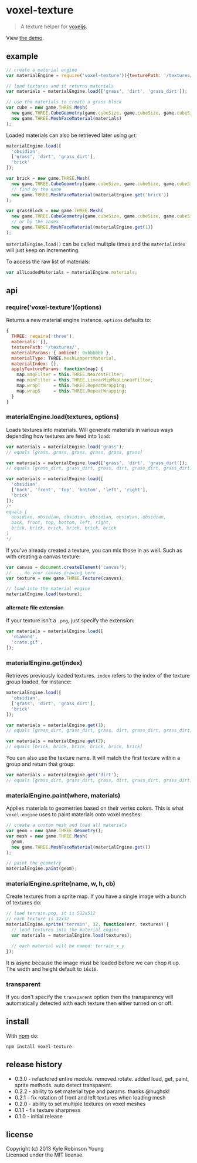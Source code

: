 # voxel-texture

> A texture helper for [voxeljs](http://voxeljs.com).

View [the demo](http://shama.github.com/voxel-texture).

## example

```js
// create a material engine
var materialEngine = require('voxel-texture')({texturePath: '/textures/'});

// load textures and it returns materials
var materials = materialEngine.load(['grass', 'dirt', 'grass_dirt']);

// use the materials to create a grass block
var cube = new game.THREE.Mesh(
  new game.THREE.CubeGeometry(game.cubeSize, game.cubeSize, game.cubeSize),
  new game.THREE.MeshFaceMaterial(materials)
);
```

Loaded materials can also be retrieved later using `get`:

```js
materialEngine.load([
  'obsidian',
  ['grass', 'dirt', 'grass_dirt'],
  'brick'
]);

var brick = new game.THREE.Mesh(
  new game.THREE.CubeGeometry(game.cubeSize, game.cubeSize, game.cubeSize),
  // find by the name
  new game.THREE.MeshFaceMaterial(materialEngine.get('brick'))
);

var grassBlock = new game.THREE.Mesh(
  new game.THREE.CubeGeometry(game.cubeSize, game.cubeSize, game.cubeSize),
  // or by the index
  new game.THREE.MeshFaceMaterial(materialEngine.get(1))
);
```

`materialEngine.load()` can be called mulitple times and the `materialIndex`
will just keep on incrementing.

To access the raw list of materials:

```js
var allLoadedMaterials = materialEngine.materials;
```

## api

### require('voxel-texture')(options)
Returns a new material engine instance. `options` defaults to:

```js
{
  THREE: require('three'),
  materials: [],
  texturePath: '/textures/',
  materialParams: { ambient: 0xbbbbbb },
  materialType: THREE.MeshLambertMaterial,
  materialIndex: [],
  applyTextureParams: function(map) {
    map.magFilter = this.THREE.NearestFilter;
    map.minFilter = this.THREE.LinearMipMapLinearFilter;
    map.wrapT     = this.THREE.RepeatWrapping;
    map.wrapS     = this.THREE.RepeatWrapping;
  }
}
```

### materialEngine.load(textures, options)
Loads textures into materials. Will generate materials in various ways depending
how textures are feed into `load`:

```js
var materials = materialEngine.load('grass');
// equals [grass, grass, grass, grass, grass, grass]
```

```js
var materials = materialEngine.load(['grass', 'dirt', 'grass_dirt']);
// equals [grass_dirt, grass_dirt, grass, dirt, grass_dirt, grass_dirt]
```

```js
var materials = materialEngine.load([
  'obsidian',
  ['back', 'front', 'top', 'bottom', 'left', 'right'],
  'brick'
]);
/*
equals [
  obsidian, obsidian, obsidian, obsidian, obsidian, obsidian,
  back, front, top, bottom, left, right,
  brick, brick, brick, brick, brick, brick
]
*/
```

If you've already created a texture, you can mix those in as well. Such as with
creating a canvas texture:

```js
var canvas = document.createElement('canvas');
// ... do your canvas drawing here ...
var texture = new game.THREE.Texture(canvas);

// load into the material engine
materialEngine.load(texture);
```

#### alternate file extension
If your texture isn't a `.png`, just specify the extension:

```js
var materials = materialEngine.load([
  'diamond',
  'crate.gif',
]);
```

### materialEngine.get(index)
Retrieves previously loaded textures. `index` refers to the index of the texture
group loaded, for instance:

```js
materialEngine.load([
  'obsidian',
  ['grass', 'dirt', 'grass_dirt'],
  'brick'
]);

var materials = materialEngine.get(1);
// equals [grass_dirt, grass_dirt, grass, dirt, grass_dirt, grass_dirt]

var materials = materialEngine.get(2);
// equals [brick, brick, brick, brick, brick, brick]
```

You can also use the texture name. It will match the first texture within a
group and return that group:

```js
var materials = materialEngine.get('dirt');
// equals [grass_dirt, grass_dirt, grass, dirt, grass_dirt, grass_dirt]
```

### materialEngine.paint(where, materials)
Applies materials to geometries based on their vertex colors. This is what
`voxel-engine` uses to paint materials onto voxel meshes:

```js
// create a custom mesh and load all materials
var geom = new game.THREE.Geometry();
var mesh = new game.THREE.Mesh(
  geom,
  new game.THREE.MeshFaceMaterial(materialEngine.get())
);

// paint the geometry
materialEngine.paint(geom);
```

### materialEngine.sprite(name, w, h, cb)
Create textures from a sprite map. If you have a single image with a bunch of
textures do:

```js
// load terrain.png, it is 512x512
// each texture is 32x32
materialEngine.sprite('terrain', 32, function(err, textures) {
  // load textures into the material engine
  var materials = materialEngine.load(textures);

  // each material will be named: terrain_x_y
});
```

It is async because the image must be loaded before we can chop it up. The width
and height default to `16x16`.

### transparent
If you don't specify the `transparent` option then the transparency will
automatically detected with each texture then either turned on or off.

## install
With [npm](http://npmjs.org) do:

```
npm install voxel-texture
```

## release history
* 0.3.0 - refactored entire module. removed rotate. added load, get, paint, sprite methods. auto detect transparent.
* 0.2.2 - ability to set material type and params. thanks @hughsk!
* 0.2.1 - fix rotation of front and left textures when loading mesh
* 0.2.0 - ability to set multiple textures on voxel meshes
* 0.1.1 - fix texture sharpness
* 0.1.0 - initial release

## license
Copyright (c) 2013 Kyle Robinson Young  
Licensed under the MIT license.

